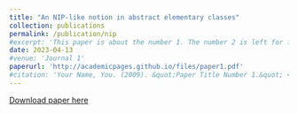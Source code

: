```yaml
---
title: "An NIP-like notion in abstract elementary classes"
collection: publications
permalink: /publication/nip
#excerpt: 'This paper is about the number 1. The number 2 is left for future work.'
date: 2023-04-13
#venue: 'Journal 1'
paperurl: 'http://academicpages.github.io/files/paper1.pdf'
#citation: 'Your Name, You. (2009). &quot;Paper Title Number 1.&quot; <i>Journal 1</i>. 1(1).'
---
```


[Download paper here](http://wen-tao-y.github.io/files/nip.pdf)

